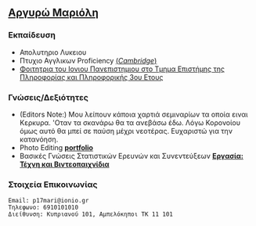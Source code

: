 ## [Αργυρώ Μαριόλη](https://p17mari.github.io/mycv.github.io/)

### Εκπαίδευση

- Απολυτηριο Λυκειου
- Πτυχιο Αγγλικων Proficiency [(_Cambridge_)](https://github.com/p17mari/mycv.github.io/commits/master/MARIOLI_ARGYRO_CPE.pdf)
- [Φοιτητρια του Ιονιου Πανεπιστημιου στο Τμημα Επιστήμης της Πληροφορίας και Πληροφορικής 3ου Ετους](https://github.com/p17mari/mycv.github.io/commits/master/ΠΙΣΤΟΠΟΙΗΤΙΚΟΣΠΟΥΔΩΝΜΑΡΙΟΛΗΑΡΓΥΡΩ.PDF)

### Γνώσεις/Δεξιότητες

- (Editors Note:) Μου λείπουν κάποια χαρτιά σεμιναρίων τα οποία ειναι Κερκυρα. 'Οταν τα σκανάρω θα τα ανεβάσω έδω. Λόγω Κορονοίου όμως αυτό θα μπεί σε παύση μέχρι νεοτέρας. Ευχαριστώ για την κατανόηση.
- Photo Editing **[portfolio](https://rooctopea.tumblr.com)**
- Βασικές Γνώσεις Στατιστικών Ερευνών και Συνεντεύξεων **[Εργασία: Τέχνη και Βιντεοπαιχνίδια](https://github.com/p17mari/mycv.github.io/commits/master/ΕργασιαΑεξαμήνου.pdf)**

### Στοιχεία Επικοινωνίας
    Email: p17mari@ionio.gr
    Τηλεφωνο: 6910101010
    Διείθυνση: Κυπριανού 101, Αμπελόκηποι ΤΚ 11 101

